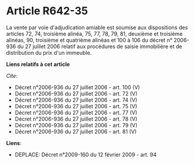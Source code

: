# Article R642-35

La vente par voie d'adjudication amiable est soumise aux dispositions des articles 72, 74, troisième alinéa, 75, 77, 78, 79,
81, deuxième et troisième alinéas, 90, troisième et quatrième alinéas et 100 à 106 du décret n° 2006-936 du 27 juillet 2006
relatif aux procédures de saisie immobilière et de distribution du prix d'un immeuble.

**Liens relatifs à cet article**

_Cite_:

  - Décret n°2006-936 du 27 juillet 2006 - art. 100 (V)
  - Décret n°2006-936 du 27 juillet 2006 - art. 72 (V)
  - Décret n°2006-936 du 27 juillet 2006 - art. 74 (V)
  - Décret n°2006-936 du 27 juillet 2006 - art. 75 (V)
  - Décret n°2006-936 du 27 juillet 2006 - art. 77 (V)
  - Décret n°2006-936 du 27 juillet 2006 - art. 78 (V)
  - Décret n°2006-936 du 27 juillet 2006 - art. 79 (V)
  - Décret n°2006-936 du 27 juillet 2006 - art. 81 (V)

**Liens**:

  - DEPLACE: Décret n°2009-160 du 12 février 2009 - art. 94
